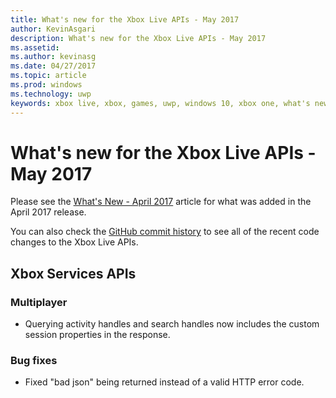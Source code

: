 ```yaml
---
title: What's new for the Xbox Live APIs - May 2017
author: KevinAsgari
description: What's new for the Xbox Live APIs - May 2017
ms.assetid:
ms.author: kevinasg
ms.date: 04/27/2017
ms.topic: article
ms.prod: windows
ms.technology: uwp
keywords: xbox live, xbox, games, uwp, windows 10, xbox one, what's new, may 2017
---
```


# What's new for the Xbox Live APIs - May 2017

Please see the [What's New - April 2017](1704-whats-new.md) article for what was added in the April 2017 release.

You can also check the [GitHub commit history](https://github.com/Microsoft/xbox-live-api/commits/master) to see all of the recent code changes to the Xbox Live APIs.

## Xbox Services APIs

### Multiplayer

* Querying activity handles and search handles now includes the custom session properties in the response.

### Bug fixes

* Fixed "bad json" being returned instead of a valid HTTP error code.
